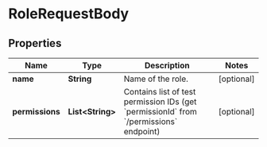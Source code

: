 

# RoleRequestBody


## Properties

| Name | Type | Description | Notes |
|------------ | ------------- | ------------- | -------------|
|**name** | **String** | Name of the role. |  [optional] |
|**permissions** | **List&lt;String&gt;** | Contains list of test permission IDs (get &#x60;permissionId&#x60; from &#x60;/permissions&#x60; endpoint) |  [optional] |



